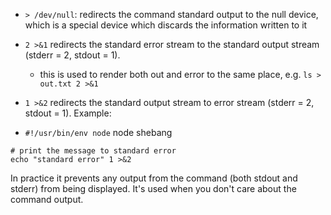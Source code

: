 - `> /dev/null`: redirects the command standard output to the null device, which is a special device which discards the information written to it

- `2 >&1` redirects the standard error stream to the standard output stream (stderr = 2, stdout = 1).
  + this is used to render both out and error to the same place, e.g. `ls > out.txt 2 >&1`

- `1 >&2` redirects the standard output stream to error stream (stderr = 2, stdout = 1). Example:

- `#!/usr/bin/env node` node shebang

```
# print the message to standard error
echo "standard error" 1 >&2
```


In practice it prevents any output from the command (both stdout and stderr) from being displayed. It's used when you don't care about the command output.

